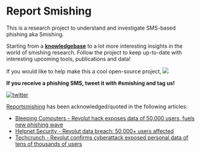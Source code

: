 # Report Smishing

This is a research project to understand and investigate SMS-based phishing aka Smishing. 

Starting from a **[knowledgebase](https://github.com/reportsmishing/knowledgebase)** to a lot more interesting insights in the world of smishing research. Follow the project to keep up-to-date with interesting upcoming tools, publications and data!

If you would like to help make this a cool open-source project, [![](https://img.shields.io/static/v1?label=Sponsor&message=%E2%9D%A4&logo=GitHub&color=%23fe8e86)](https://github.com/sponsors/reportsmishing)

**If you receive a phishing SMS, tweet it with #smishing and tag us!**

[![twitter](https://img.shields.io/twitter/follow/reportsmishing?style=social)](https://twitter.com/reportsmishing)

[Reportsmishing](https://twitter.com/reportsmishing/) has been acknowledged/quoted in the following articles:
* [Bleeping Computers - Revolut hack exposes data of 50,000 users, fuels new phishing wave](https://www.bleepingcomputer.com/news/security/revolut-hack-exposes-data-of-50-000-users-fuels-new-phishing-wave/)
* [Helpnet Security - Revolut data breach: 50,000+ users affected](https://www.helpnetsecurity.com/2022/09/20/revolut-data-breach-phishing/)
* [Techcrunch - Revolut confirms cyberattack exposed personal data of tens of thousands of users](https://techcrunch.com/2022/09/20/revolut-cyberattack-thousands-exposed/?guccounter=1&guce_referrer=aHR0cHM6Ly90LmNvLw&guce_referrer_sig=AQAAALE2PqC93LI2eZ1yqg_pSdo4DD_uaPPDsP9rFlkR8JM1IpBbGnbRBrwlhd3KfPlJZlNUNHZz7PYnXsEeGoEqCkwY-EmDgjerdUHXpfJQpTYoEQPEtGX2aKZwGr-RTtikTkG4DdHy6keF-hp7AEiO56sYhIGZBUIizn9CHgfXFzZU)
